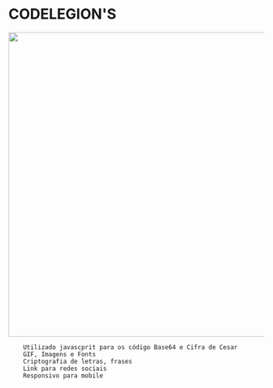 # CODELEGION'S

<p align="center">
        <img src="https://media3.giphy.com/media/H1LTR6az88YICQHwaj/giphy.gif" width="600px">
</p>
        
        Utilizado javascprit para os código Base64 e Cifra de Cesar
        GIF, Imagens e Fonts
        Criptografia de letras, frases
        Link para redes sociais
        Responsivo para mobile
